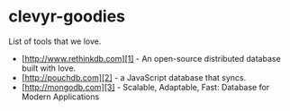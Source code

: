 # clevyr-goodies
List of tools that we love.

- [http://www.rethinkdb.com][1] - An open-source distributed database built with love.
- [http://pouchdb.com][2] - a JavaScript database that syncs.
- [http://mongodb.com][3] - Scalable, Adaptable, Fast: Database for Modern Applications

[1]:	http://www.rethinkdb.com
[2]:	http://pouchdb.com
[3]:	https://www.mongodb.com